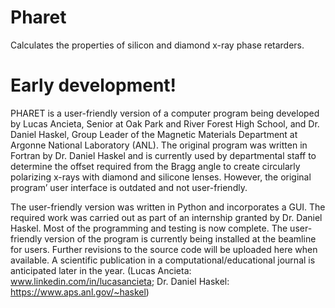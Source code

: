 # Pharet

Calculates the properties of silicon and diamond x-ray phase retarders.

Early development!
=======
PHARET is a user-friendly version of a computer program being developed by Lucas Ancieta, Senior at Oak Park and River Forest High School, and Dr. Daniel Haskel, Group Leader of the Magnetic Materials Department at Argonne National Laboratory (ANL). The original program was written in Fortran by Dr. Daniel Haskel and is currently used by departmental staff to determine the offset required from the Bragg angle to create circularly polarizing x-rays with diamond and silicone lenses. However, the original program’ user interface is outdated and not user-friendly. 

The user-friendly version was written in Python and incorporates a GUI. The required work was carried out as part of an internship granted by Dr. Daniel Haskel. Most of the programming and testing is now complete. The user-friendly version of the program is currently being installed at the beamline for users. Further revisions to the source code will be uploaded here when available. A scientific publication in a computational/educational journal is anticipated later in the year. (Lucas Ancieta: www.linkedin.com/in/lucasancieta; Dr. Daniel Haskel: https://www.aps.anl.gov/~haskel)
